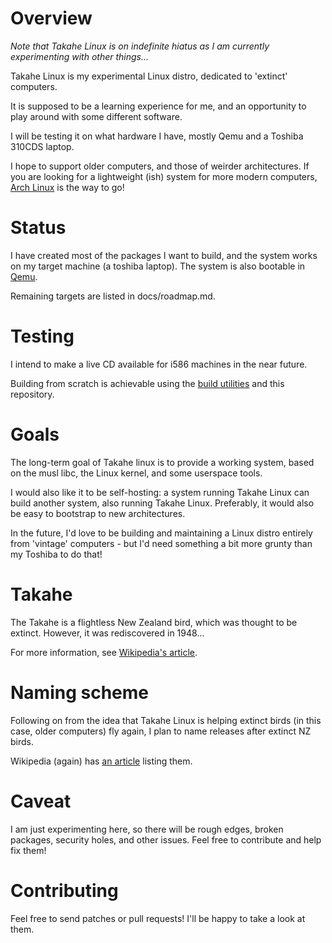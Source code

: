 # Overview #

_Note that Takahe Linux is on indefinite hiatus as I am currently experimenting with other things..._

Takahe Linux is my experimental Linux distro, dedicated to 'extinct' computers.

It is supposed to be a learning experience for me, and an opportunity to play
around with some different software.

I will be testing it on what hardware I have, mostly Qemu and a Toshiba 310CDS
laptop.

I hope to support older computers, and those of weirder architectures. If you
are looking for a lightweight (ish) system for more modern computers, [Arch
Linux](https://www.archlinux.org) is the way to go!


# Status #

I have created most of the packages I want to build, and the system works on my
target machine (a toshiba laptop).
The system is also bootable in [Qemu](https://wiki.qemu.org/Main_Page).

Remaining targets are listed in docs/roadmap.md.


# Testing #

I intend to make a live CD available for i586 machines in the near future.

Building from scratch is achievable using the
[build utilities](https://github.com/takahe-linux/util) and this
repository.


# Goals #

The long-term goal of Takahe linux is to provide a working system, based on
the musl libc, the Linux kernel, and some userspace tools.

I would also like it to be self-hosting: a system running Takahe Linux can
build another system, also running Takahe Linux.
Preferably, it would also be easy to bootstrap to new architectures.

In the future, I'd love to be building and maintaining a Linux distro
entirely from 'vintage' computers - but I'd need something a bit more grunty
than my Toshiba to do that!


# Takahe #

The Takahe is a flightless New Zealand bird, which was thought to be extinct.
However, it was rediscovered in 1948...

For more information, see [Wikipedia's article](https://en.wikipedia.org/wiki/South_Island_takah%C4%93).


# Naming scheme #

Following on from the idea that Takahe Linux is helping extinct birds (in this
case, older computers) fly again, I plan to name releases after extinct NZ
birds.

Wikipedia (again) has [an article](https://en.wikipedia.org/wiki/List_of_New_Zealand_animals_extinct_in_the_Holocene#Birds)
listing them.


# Caveat #

I am just experimenting here, so there will be rough edges, broken packages,
security holes, and other issues. Feel free to contribute and help fix them!


# Contributing #

Feel free to send patches or pull requests! I'll be happy to take a look at
them.

